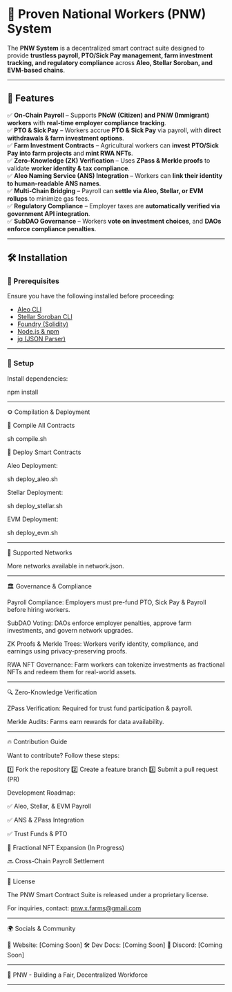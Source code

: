 

# 🚀 Proven National Workers (PNW) System  

The **PNW System** is a decentralized smart contract suite designed to provide **trustless payroll, PTO/Sick Pay management, farm investment tracking, and regulatory compliance** across **Aleo, Stellar Soroban, and EVM-based chains**.

---

## 📌 Features  

✅ **On-Chain Payroll** – Supports **PNcW (Citizen) and PNiW (Immigrant) workers** with **real-time employer compliance tracking**.  
✅ **PTO & Sick Pay** – Workers accrue **PTO & Sick Pay** via payroll, with **direct withdrawals & farm investment options**.  
✅ **Farm Investment Contracts** – Agricultural workers can **invest PTO/Sick Pay into farm projects** and **mint RWA NFTs**.  
✅ **Zero-Knowledge (ZK) Verification** – Uses **ZPass & Merkle proofs** to validate **worker identity & tax compliance**.  
✅ **Aleo Naming Service (ANS) Integration** – Workers can **link their identity to human-readable ANS names**.  
✅ **Multi-Chain Bridging** – Payroll can **settle via Aleo, Stellar, or EVM rollups** to minimize gas fees.  
✅ **Regulatory Compliance** – Employer taxes are **automatically verified via government API integration**.  
✅ **SubDAO Governance** – Workers **vote on investment choices**, and **DAOs enforce compliance penalties**.

---

## 🛠 Installation  

### **🔹 Prerequisites**  
Ensure you have the following installed before proceeding:

- [Aleo CLI](https://developer.aleo.org/)  
- [Stellar Soroban CLI](https://soroban.stellar.org/)  
- [Foundry (Solidity)](https://getfoundry.sh/)  
- [Node.js & npm](https://nodejs.org/)  
- [jq (JSON Parser)](https://stedolan.github.io/jq/)  

---

### **🔹 Setup**

Install dependencies:

npm install


---

⚙️ Compilation & Deployment

🔹 Compile All Contracts

sh compile.sh

🔹 Deploy Smart Contracts

Aleo Deployment:

sh deploy_aleo.sh

Stellar Deployment:

sh deploy_stellar.sh

EVM Deployment:

sh deploy_evm.sh


---

🔗 Supported Networks

More networks available in network.json.


---

🏛 Governance & Compliance

Payroll Compliance: Employers must pre-fund PTO, Sick Pay & Payroll before hiring workers.

SubDAO Voting: DAOs enforce employer penalties, approve farm investments, and govern network upgrades.

ZK Proofs & Merkle Trees: Workers verify identity, compliance, and earnings using privacy-preserving proofs.

RWA NFT Governance: Farm workers can tokenize investments as fractional NFTs and redeem them for real-world assets.



---

🔍 Zero-Knowledge Verification

ZPass Verification: Required for trust fund participation & payroll.

Merkle Audits: Farms earn rewards for data availability.



---

🔥 Contribution Guide

Want to contribute? Follow these steps:

1️⃣ Fork the repository
2️⃣ Create a feature branch
3️⃣ Submit a pull request (PR)

Development Roadmap:

✅ Aleo, Stellar, & EVM Payroll

✅ ANS & ZPass Integration

✅ Trust Funds & PTO

🔄 Fractional NFT Expansion (In Progress)

🔜 Cross-Chain Payroll Settlement



---

📝 License

The PNW Smart Contract Suite is released under a proprietary license.

For inquiries, contact: pnw.x.farms@gmail.com


---

🌍 Socials & Community

📢 Website: [Coming Soon]
🛠 Dev Docs: [Coming Soon]
💬 Discord: [Coming Soon]


---

🚀 PNW - Building a Fair, Decentralized Workforce

---

